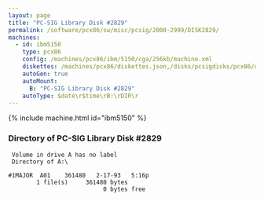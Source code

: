 ```yaml
---
layout: page
title: "PC-SIG Library Disk #2829"
permalink: /software/pcx86/sw/misc/pcsig/2000-2999/DISK2829/
machines:
  - id: ibm5150
    type: pcx86
    config: /machines/pcx86/ibm/5150/cga/256kb/machine.xml
    diskettes: /machines/pcx86/diskettes.json,/disks/pcsigdisks/pcx86/diskettes.json
    autoGen: true
    autoMount:
      B: "PC-SIG Library Disk #2829"
    autoType: $date\r$time\rB:\rDIR\r
---
```


{% include machine.html id="ibm5150" %}

### Directory of PC-SIG Library Disk #2829

     Volume in drive A has no label
     Directory of A:\

    #1MAJOR  A01    361480   2-17-93   5:16p
            1 file(s)     361480 bytes
                               0 bytes free
